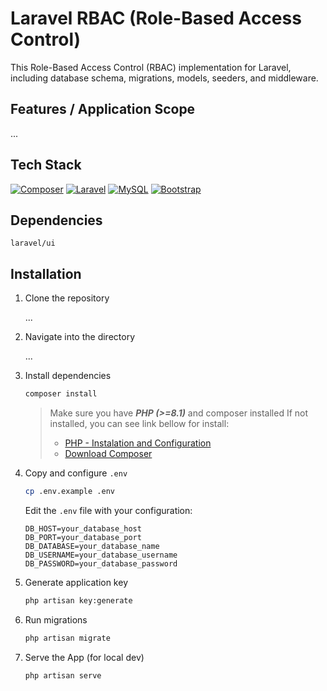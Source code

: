 # Laravel RBAC (Role-Based Access Control)

This Role-Based Access Control (RBAC) implementation for Laravel, including database schema, migrations, models, seeders, and middleware.

## Features / Application Scope

...

## Tech Stack
[![Composer](https://img.shields.io/badge/Composer-885630?logo=composer&logoColor=fff)](#)
[![Laravel](https://img.shields.io/badge/Laravel-%23FF2D20.svg?logo=laravel&logoColor=white)](#)
[![MySQL](https://img.shields.io/badge/MySQL-4479A1?logo=mysql&logoColor=fff)](#)
[![Bootstrap](https://img.shields.io/badge/Bootstrap-7952B3?logo=bootstrap&logoColor=fff)](#)

## Dependencies

`laravel/ui`

## Installation

1. Clone the repository

   ...

2. Navigate into the directory

   ...

3. Install dependencies

    ```bash
    composer install
    ```

    > Make sure you have **_PHP (>=8.1)_** and composer installed
    > If not installed, you can see link bellow for install:
    >
    > - [PHP - Instalation and Configuration](https://www.php.net/manual/en/install.php)
    > - [Download Composer](https://getcomposer.org/download/)

4. Copy and configure `.env`

    ```bash
    cp .env.example .env
    ```

    Edit the `.env` file with your configuration:

    ```env
    DB_HOST=your_database_host
    DB_PORT=your_database_port
    DB_DATABASE=your_database_name
    DB_USERNAME=your_database_username
    DB_PASSWORD=your_database_password
    ```

5. Generate application key

    ```bash
    php artisan key:generate
    ```

6. Run migrations

    ```bash
    php artisan migrate
    ```

7. Serve the App (for local dev)

    ```bash
    php artisan serve
    ```
